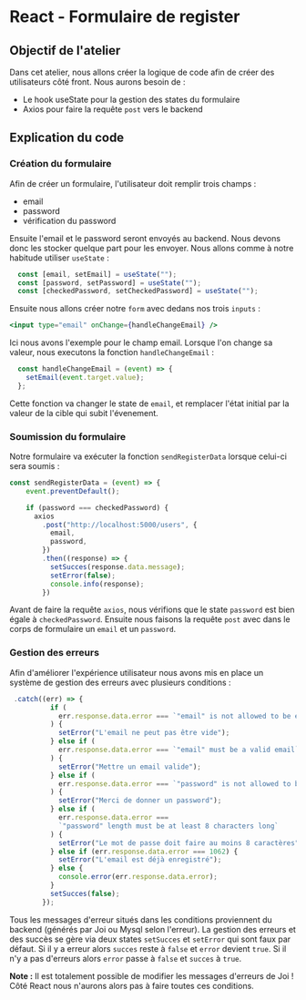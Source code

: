 # React - Formulaire de register

## Objectif de l'atelier

Dans cet atelier, nous allons créer la logique de code afin de créer des utilisateurs côté front. Nous aurons besoin de :

- Le hook useState pour la gestion des states du formulaire
- Axios pour faire la requête `post` vers le backend

## Explication du code

### Création du formulaire

Afin de créer un formulaire, l'utilisateur doit remplir trois champs :
- email
- password
- vérification du password

Ensuite l'email et le password seront envoyés au backend. Nous devons donc les stocker quelque part pour les envoyer. Nous allons comme à notre habitude utiliser `useState` :

```js
  const [email, setEmail] = useState("");
  const [password, setPassword] = useState("");
  const [checkedPassword, setCheckedPassword] = useState("");
```

Ensuite nous allons créer notre `form` avec dedans nos trois `inputs` :

```jsx
<input type="email" onChange={handleChangeEmail} />
```

Ici nous avons l'exemple pour le champ email. Lorsque l'on change sa valeur, nous executons la fonction `handleChangeEmail` :

```js
  const handleChangeEmail = (event) => {
    setEmail(event.target.value);
  };
```

Cette fonction va changer le state de `email`, et remplacer l'état initial par la valeur de la cible qui subit l'évenement.

### Soumission du formulaire

Notre formulaire va exécuter la fonction `sendRegisterData` lorsque celui-ci sera soumis :

```js
const sendRegisterData = (event) => {
    event.preventDefault();

    if (password === checkedPassword) {
      axios
        .post("http://localhost:5000/users", {
          email,
          password,
        })
        .then((response) => {
          setSucces(response.data.message);
          setError(false);
          console.info(response);
        })
```

Avant de faire la requête `axios`, nous vérifions que le state `password` est bien égale à `checkedPassword`. Ensuite nous faisons la requête `post` avec dans le corps de formulaire un `email` et un `password`.

### Gestion des erreurs

Afin d'améliorer l'expérience utilisateur nous avons mis en place un système de gestion des erreurs avec plusieurs conditions : 

```js
 .catch((err) => {
          if (
            err.response.data.error === `"email" is not allowed to be empty`
          ) {
            setError("L'email ne peut pas être vide");
          } else if (
            err.response.data.error === `"email" must be a valid email`
          ) {
            setError("Mettre un email valide");
          } else if (
            err.response.data.error === `"password" is not allowed to be empty`
          ) {
            setError("Merci de donner un password");
          } else if (
            err.response.data.error ===
            `"password" length must be at least 8 characters long`
          ) {
            setError("Le mot de passe doit faire au moins 8 caractères");
          } else if (err.response.data.error === 1062) {
            setError("L'email est déjà enregistré");
          } else {
            console.error(err.response.data.error);
          }
          setSucces(false);
        });
```

Tous les messages d'erreur situés dans les conditions proviennent du backend (générés par Joi ou Mysql selon l'erreur).
La gestion des erreurs et des succès se gère via deux states `setSucces` et `setError` qui sont faux par défaut.
Si il y a erreur alors `succes` reste à `false` et `error` devient `true`. Si il n'y a pas d'erreurs alors `error` passe à `false` et `succes` à `true`.

**Note :** Il est totalement possible de modifier les messages d'erreurs de Joi ! Côté React nous n'aurons alors pas à faire toutes ces conditions.
